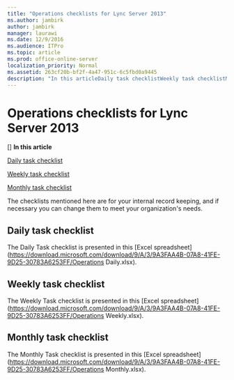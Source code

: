 ```yaml
---
title: "Operations checklists for Lync Server 2013"
ms.author: jambirk
author: jambirk
manager: laurawi
ms.date: 12/9/2016
ms.audience: ITPro
ms.topic: article
ms.prod: office-online-server
localization_priority: Normal
ms.assetid: 263cf20b-bf2f-4a47-951c-6c5fbd0a9445
description: "In this articleDaily task checklistWeekly task checklistMonthly task checklist"
---
```


# Operations checklists for Lync Server 2013
[]
 **In this article**
  
[Daily task checklist](#Daily_task)
  
[Weekly task checklist](#Weekly_task)
  
[Monthly task checklist](#Monthly_task)
  
The checklists mentioned here are for your internal record keeping, and if necessary you can change them to meet your organization's needs.
  
## Daily task checklist
<a name="Daily_task"> </a>

The Daily Task checklist is presented in this [Excel spreadsheet](https://download.microsoft.com/download/9/A/3/9A3FAA4B-07A8-41FE-9D25-30783A6253FF/Operations Daily.xlsx).
  
## Weekly task checklist
<a name="Weekly_task"> </a>

The Weekly Task checklist is presented in this [Excel spreadsheet](https://download.microsoft.com/download/9/A/3/9A3FAA4B-07A8-41FE-9D25-30783A6253FF/Operations Weekly.xlsx). 
  
## Monthly task checklist
<a name="Monthly_task"> </a>

The Monthly Task checklist is presented in this [Excel spreadsheet](https://download.microsoft.com/download/9/A/3/9A3FAA4B-07A8-41FE-9D25-30783A6253FF/Operations Monthly.xlsx). 
  

